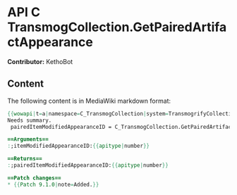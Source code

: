 # API C TransmogCollection.GetPairedArtifactAppearance

**Contributor:** KethoBot

## Content

The following content is in MediaWiki markdown format:

```mediawiki
{{wowapi|t=a|namespace=C_TransmogCollection|system=TransmogrifyCollection}}
Needs summary.
 pairedItemModifiedAppearanceID = C_TransmogCollection.GetPairedArtifactAppearance(itemModifiedAppearanceID)

==Arguments==
:;itemModifiedAppearanceID:{{apitype|number}}

==Returns==
:;pairedItemModifiedAppearanceID:{{apitype|number}}

==Patch changes==
* {{Patch 9.1.0|note=Added.}}
```